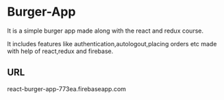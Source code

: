 # Burger-App

It is a simple burger app made along with the react and redux course.

It includes features like authentication,autologout,placing orders etc made with help of react,redux and firebase.

## URL
react-burger-app-773ea.firebaseapp.com
